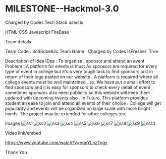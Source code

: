 # MILESTONE--Hackmol-3.0

Charged by Codes Tech Stack used is

HTML
CSS
Javascript
FireBase


Team details

Team Code : 3c46cbe82c
Team Name : Charged by Codes
IsFresher: True


Description of Idea
IDea : To organise , sponsor and attend an event
Problem : A platform for enents is must
As sponsors are required for every type of event in college but it's a very tough task to find sponsors just in return of their logo pasted on our website . A platform is required where all college events must be well maintained . so, We have put a small effort to find sponsors and it is easy for sponsors to check every detail of event , sometimes sponsors also need publicity so this website will keep them updated with upcoming events also . In Future, This platform provides student an ease to join and attend all events of their choice . College will get popularity and events will be organized on large scale with more bright minds. The project may be extended for other colleges too.

Images
        ![ss1](https://user-images.githubusercontent.com/112769048/190698629-da08e448-cc8a-49a5-91f6-aa259ecea2ee.png)
        ![ss2](https://user-images.githubusercontent.com/112769048/190698773-4b0130bc-5250-4ab4-8683-f35e5c0f55c6.png)
        ![ss3](https://user-images.githubusercontent.com/112769048/190698817-891c36a2-3858-4c7a-9df1-0c2829de3976.png)
![ss4](https://user-images.githubusercontent.com/112769048/190698850-ea7f9ecf-dcd8-4105-9ee9-f792e4956601.png)
![ss5](https://user-images.githubusercontent.com/112769048/190698876-4be9e455-3429-4ab1-ac27-1e1c06f92ad1.png)
![ss6](https://user-images.githubusercontent.com/112769048/190698891-339d8c8f-9603-44d7-ac2b-eb388bf39516.png)
![ss7](https://user-images.githubusercontent.com/112769048/190698949-817a701d-90fb-49fe-81d2-01d6528a3ce3.png)
![ss8](https://user-images.githubusercontent.com/112769048/190699065-8786a5ad-49de-488e-997a-1a3cab249a12.png)
![ss9](https://user-images.githubusercontent.com/112769048/190699208-e28ba5c0-6ef7-441e-bf1d-10804cfbd172.png)
![ss10](https://user-images.githubusercontent.com/112769048/190699312-897b66be-6d81-4897-86d3-b4899524b056.png)




Video link/embed

https://www.youtube.com/watch?v=eqnYLnzTqgs

Thank You
